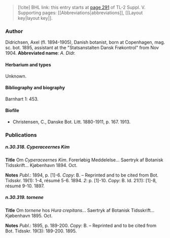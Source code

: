 > [!cite] BHL link: this entry starts at [page 291](https://www.biodiversitylibrary.org/page/33259337) of TL-2 Suppl. V.
> Supporting pages: [[Abbreviations|abbreviations]], [[Layout key|layout key]].

### Author

Didrichsen, Axel (fl. 1894-1905), Danish botanist, born at Copenhagen, mag. sc. bot. 1895, assistant at the "Statsanstalten Dansk Frøkontrol" from Nov 1904. 
**Abbreviated name**: *A. Didr.*

#### Herbarium and types

Unknown.

#### Bibliography and biography

Barnhart 1: 453.

#### Biofile

- Christensen, C., Danske Bot. Litt. 1880-1911, p. 167. 1913.

### Publications

##### n.30.318. Cyperaceernes Kim

**Title**
Om *Cyperaceernes Kim*. Forerløbig Meddelelse... Saertryk af Botanisk Tidsskrift... Kjøbenhavn 1894. Oct.

**Notes**
*Publ*.: 1894, p. \[1\]-6. *Copy*: B. – Reprinted and to be cited from Bot. Tidsskr. 19(1): 1-4, résumé 5-6. 1894.
*2*: p. \[1\]-10. *Copy*: B. Id. 21(1): \[1\]-8, résumé 9-10. 1897.

##### n.30.319. tornene

**Title**
Om *tornene* hos *Hura crepitans*... Saertryk af Botanisk Tidsskrift... Kjøbenhavn 1895. Oct.

**Notes**
*Publ*.: 1895, p. 189-200. *Copy*: B. – Reprinted and to be cited from Bot. Tidsskr. 19(3): 189-200. 1895.

